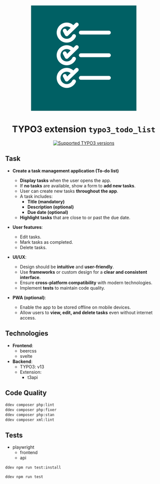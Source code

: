 <div align="center">

![Extension icon](Resources/Public/Icons/Extension.svg)

# TYPO3 extension `typo3_todo_list`

[![Supported TYPO3 versions](https://badgen.net/badge/TYPO3/13/orange)]()

</div>

## Task

- **Create a task management application (To-do list)**
    - **Display tasks** when the user opens the app.
    - If **no tasks** are available, show a form to **add new tasks**.
    - User can create new tasks **throughout the app**.
    - A task includes:
        - **Title (mandatory)**
        - **Description (optional)**
        - **Due date (optional)**
    - **Highlight tasks** that are close to or past the due date.

- **User features**:
    - Edit tasks.
    - Mark tasks as completed.
    - Delete tasks.

- **UI/UX**:
    - Design should be **intuitive** and **user-friendly**.
    - Use **frameworks** or custom design for a **clear and consistent interface**.
    - Ensure **cross-platform compatibility** with modern technologies.
    - Implement **tests** to maintain code quality.

- **PWA (optional)**:
    - Enable the app to be stored offline on mobile devices.
    - Allow users to **view, edit, and delete tasks** even without internet access.

## Technologies

- **Frontend**:
  - beercss
  - svelte
- **Backend**:
  - TYPO3: v13
  - Extension:
    - t3api

## Code Quality

```shell
ddev composer php:lint
ddev composer php:fixer
ddev composer php:stan
ddev composer xml:lint
```

## Tests

- playwright
  - frontend
  - api

```shell
ddev npm run test:install
```

```shell
ddev npm run test
```
